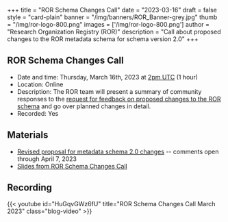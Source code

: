 +++
title = "ROR Schema Changes Call" 
date = "2023-03-16" 
draft = false 
style = "card-plain" 
banner = "/img/banners/ROR_Banner-grey.jpg" 
thumb = "/img/ror-logo-800.png" 
images = ['/img/ror-logo-800.png']
author = "Research Organization Registry (ROR)" 
description = "Call about proposed changes to the ROR metadata schema for schema version 2.0"
+++

## ROR Schema Changes Call
- Date and time: Thursday, March 16th, 2023 at [2pm UTC](https://www.timeanddate.com/worldclock/fixedtime.html?msg=ROR+Schema+Changes+Call&iso=20230316T14&p1=%3A) (1 hour)
- Location: Online
- Description: The ROR team will present a summary of community responses to the [request for feedback on proposed changes to the ROR schema](https://ror.org/blog/2022-12-14-schema-scheming/) and go over planned changes in detail. 
- Recorded: Yes

## Materials

- [Revised proposal for metadata schema 2.0 changes](https://docs.google.com/document/d/18Qg6-lv2Fxkc97SLpD8gdS0V8p0y9fdaZEywyeyKJWM/edit?usp=sharing) -- comments open through April 7, 2023
- [Slides from ROR Schema Changes Call](https://docs.google.com/presentation/d/1TKBS3juheKzdChW6LXrK-_FEvx5UxcT2NqNlvgYt4Kc/edit?usp=sharing)

## Recording 

{{< youtube id="HuGqvGWz6fU" title="ROR Schema Changes Call March 2023" class="blog-video" >}}




